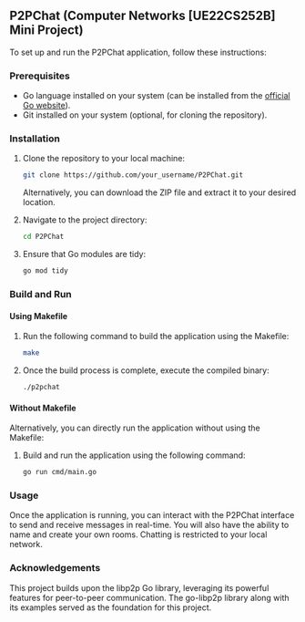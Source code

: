 ## P2PChat (Computer Networks [UE22CS252B] Mini Project)

To set up and run the P2PChat application, follow these instructions:

### Prerequisites

- Go language installed on your system (can be installed from the [official Go website](https://golang.org/doc/install)).
- Git installed on your system (optional, for cloning the repository).

### Installation

1. Clone the repository to your local machine:

   ```bash
   git clone https://github.com/your_username/P2PChat.git
   ```

   Alternatively, you can download the ZIP file and extract it to your desired location.

2. Navigate to the project directory:

   ```bash
   cd P2PChat
   ```

3. Ensure that Go modules are tidy:

   ```bash
   go mod tidy
   ```

### Build and Run

#### Using Makefile

1. Run the following command to build the application using the Makefile:

   ```bash
   make
   ```

2. Once the build process is complete, execute the compiled binary:

   ```bash
   ./p2pchat
   ```

#### Without Makefile

Alternatively, you can directly run the application without using the Makefile:

1. Build and run the application using the following command:

   ```bash
   go run cmd/main.go
   ```

### Usage

Once the application is running, you can interact with the P2PChat interface to send and receive messages in real-time. You will also have the ability to name and create your own rooms. Chatting is restricted to your local network.

### Acknowledgements

This project builds upon the libp2p Go library, leveraging its powerful features for peer-to-peer communication. The go-libp2p library along with its examples served as the foundation for this project.
